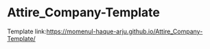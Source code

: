 # Attire_Company-Template

Template link:https://momenul-haque-arju.github.io/Attire_Company-Template/

